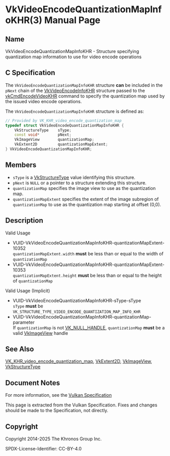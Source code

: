 # VkVideoEncodeQuantizationMapInfoKHR(3) Manual Page

## Name

VkVideoEncodeQuantizationMapInfoKHR - Structure specifying quantization map information to use for video encode operations



## [](#_c_specification)C Specification

The `VkVideoEncodeQuantizationMapInfoKHR` structure **can** be included in the `pNext` chain of the [VkVideoEncodeInfoKHR](https://registry.khronos.org/vulkan/specs/latest/man/html/VkVideoEncodeInfoKHR.html) structure passed to the [vkCmdEncodeVideoKHR](https://registry.khronos.org/vulkan/specs/latest/man/html/vkCmdEncodeVideoKHR.html) command to specify the quantization map used by the issued video encode operations.

The `VkVideoEncodeQuantizationMapInfoKHR` structure is defined as:

```c++
// Provided by VK_KHR_video_encode_quantization_map
typedef struct VkVideoEncodeQuantizationMapInfoKHR {
    VkStructureType    sType;
    const void*        pNext;
    VkImageView        quantizationMap;
    VkExtent2D         quantizationMapExtent;
} VkVideoEncodeQuantizationMapInfoKHR;
```

## [](#_members)Members

- `sType` is a [VkStructureType](https://registry.khronos.org/vulkan/specs/latest/man/html/VkStructureType.html) value identifying this structure.
- `pNext` is `NULL` or a pointer to a structure extending this structure.
- `quantizationMap` specifies the image view to use as the quantization map.
- `quantizationMapExtent` specifies the extent of the image subregion of `quantizationMap` to use as the quantization map starting at offset (0,0).

## [](#_description)Description

Valid Usage

- [](#VUID-VkVideoEncodeQuantizationMapInfoKHR-quantizationMapExtent-10352)VUID-VkVideoEncodeQuantizationMapInfoKHR-quantizationMapExtent-10352  
  `quantizationMapExtent.width` **must** be less than or equal to the width of `quantizationMap`
- [](#VUID-VkVideoEncodeQuantizationMapInfoKHR-quantizationMapExtent-10353)VUID-VkVideoEncodeQuantizationMapInfoKHR-quantizationMapExtent-10353  
  `quantizationMapExtent.height` **must** be less than or equal to the height of `quantizationMap`

Valid Usage (Implicit)

- [](#VUID-VkVideoEncodeQuantizationMapInfoKHR-sType-sType)VUID-VkVideoEncodeQuantizationMapInfoKHR-sType-sType  
  `sType` **must** be `VK_STRUCTURE_TYPE_VIDEO_ENCODE_QUANTIZATION_MAP_INFO_KHR`
- [](#VUID-VkVideoEncodeQuantizationMapInfoKHR-quantizationMap-parameter)VUID-VkVideoEncodeQuantizationMapInfoKHR-quantizationMap-parameter  
  If `quantizationMap` is not [VK\_NULL\_HANDLE](https://registry.khronos.org/vulkan/specs/latest/man/html/VK_NULL_HANDLE.html), `quantizationMap` **must** be a valid [VkImageView](https://registry.khronos.org/vulkan/specs/latest/man/html/VkImageView.html) handle

## [](#_see_also)See Also

[VK\_KHR\_video\_encode\_quantization\_map](https://registry.khronos.org/vulkan/specs/latest/man/html/VK_KHR_video_encode_quantization_map.html), [VkExtent2D](https://registry.khronos.org/vulkan/specs/latest/man/html/VkExtent2D.html), [VkImageView](https://registry.khronos.org/vulkan/specs/latest/man/html/VkImageView.html), [VkStructureType](https://registry.khronos.org/vulkan/specs/latest/man/html/VkStructureType.html)

## [](#_document_notes)Document Notes

For more information, see the [Vulkan Specification](https://registry.khronos.org/vulkan/specs/latest/html/vkspec.html#VkVideoEncodeQuantizationMapInfoKHR)

This page is extracted from the Vulkan Specification. Fixes and changes should be made to the Specification, not directly.

## [](#_copyright)Copyright

Copyright 2014-2025 The Khronos Group Inc.

SPDX-License-Identifier: CC-BY-4.0
